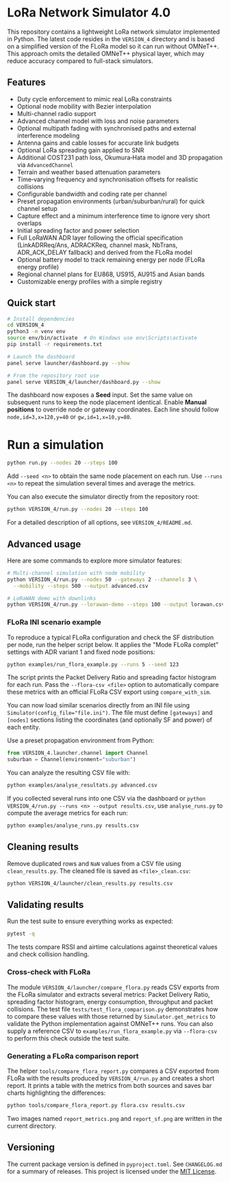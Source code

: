 # LoRa Network Simulator 4.0

This repository contains a lightweight LoRa network simulator implemented in Python. The latest code resides in the `VERSION_4` directory and is based on a simplified version of the FLoRa model so it can run without OMNeT++. This approach omits the detailed OMNeT++ physical layer, which may reduce accuracy compared to full-stack simulators.

## Features
- Duty cycle enforcement to mimic real LoRa constraints
- Optional node mobility with Bezier interpolation
- Multi-channel radio support
- Advanced channel model with loss and noise parameters
- Optional multipath fading with synchronised paths and external interference modeling
- Antenna gains and cable losses for accurate link budgets
- Optional LoRa spreading gain applied to SNR
- Additional COST231 path loss, Okumura‑Hata model and 3D propagation via `AdvancedChannel`
- Terrain and weather based attenuation parameters
- Time‑varying frequency and synchronisation offsets for realistic collisions
- Configurable bandwidth and coding rate per channel
- Preset propagation environments (urban/suburban/rural) for quick channel setup
- Capture effect and a minimum interference time to ignore very short overlaps
- Initial spreading factor and power selection
- Full LoRaWAN ADR layer following the official specification (LinkADRReq/Ans,
  ADRACKReq, channel mask, NbTrans, ADR_ACK_DELAY fallback) and derived from the
  FLoRa model
- Optional battery model to track remaining energy per node
  (FLoRa energy profile)
- Regional channel plans for EU868, US915, AU915 and Asian bands
- Customizable energy profiles with a simple registry

## Quick start

```bash
# Install dependencies
cd VERSION_4
python3 -m venv env
source env/bin/activate  # On Windows use env\Scripts\activate
pip install -r requirements.txt

# Launch the dashboard
panel serve launcher/dashboard.py --show

# From the repository root use
panel serve VERSION_4/launcher/dashboard.py --show
```

The dashboard now exposes a **Seed** input. Set the same value on
subsequent runs to keep the node placement identical.
Enable **Manual positions** to override node or gateway coordinates. Each line
should follow `node,id=3,x=120,y=40` or `gw,id=1,x=10,y=80`.

# Run a simulation
```bash
python run.py --nodes 20 --steps 100
```

Add `--seed <n>` to obtain the same node placement on each run.
Use `--runs <n>` to repeat the simulation several times and average the metrics.

You can also execute the simulator directly from the repository root:

```bash
python VERSION_4/run.py --nodes 20 --steps 100
```

For a detailed description of all options, see `VERSION_4/README.md`.

## Advanced usage

Here are some commands to explore more simulator features:

```bash
# Multi-channel simulation with node mobility
python VERSION_4/run.py --nodes 50 --gateways 2 --channels 3 \
  --mobility --steps 500 --output advanced.csv

# LoRaWAN demo with downlinks
python VERSION_4/run.py --lorawan-demo --steps 100 --output lorawan.csv
```

### FLoRa INI scenario example

To reproduce a typical FLoRa configuration and check the SF distribution per
node, run the helper script below. It applies the "Mode FLoRa complet" settings
with ADR variant 1 and fixed node positions:

```bash
python examples/run_flora_example.py --runs 5 --seed 123
```

The script prints the Packet Delivery Ratio and spreading factor histogram for
each run.
Pass the `--flora-csv <file>` option to automatically compare these metrics with
an official FLoRa CSV export using `compare_with_sim`.

You can now load similar scenarios directly from an INI file using
``Simulator(config_file="file.ini")``. The file must define ``[gateways]`` and
``[nodes]`` sections listing the coordinates (and optionally SF and power) of
each entity.

Use a preset propagation environment from Python:

```python
from VERSION_4.launcher.channel import Channel
suburban = Channel(environment="suburban")
```

You can analyze the resulting CSV file with:

```bash
python examples/analyse_resultats.py advanced.csv
```

If you collected several runs into one CSV via the dashboard or
`python VERSION_4/run.py --runs <n> --output results.csv`, use
`analyse_runs.py` to compute the average metrics for each run:

```bash
python examples/analyse_runs.py results.csv
```

## Cleaning results

Remove duplicated rows and `NaN` values from a CSV file using
`clean_results.py`. The cleaned file is saved as `<file>_clean.csv`:

```bash
python VERSION_4/launcher/clean_results.py results.csv
```

## Validating results

Run the test suite to ensure everything works as expected:

```bash
pytest -q
```

The tests compare RSSI and airtime calculations against theoretical values and check collision handling.

### Cross-check with FLoRa

The module `VERSION_4/launcher/compare_flora.py` reads CSV exports from
the FLoRa simulator and extracts several metrics: Packet Delivery Ratio,
spreading factor histogram, energy consumption, throughput and packet
collisions.  The test file `tests/test_flora_comparison.py` demonstrates
how to compare these values with those returned by
`Simulator.get_metrics` to validate the Python implementation against
OMNeT++ runs.
You can also supply a reference CSV to `examples/run_flora_example.py` via
`--flora-csv` to perform this check outside the test suite.

### Generating a FLoRa comparison report

The helper `tools/compare_flora_report.py` compares a CSV exported from
FLoRa with the results produced by `VERSION_4/run.py` and creates a short
report. It prints a table with the metrics from both sources and saves
bar charts highlighting the differences:

```bash
python tools/compare_flora_report.py flora.csv results.csv
```

Two images named `report_metrics.png` and `report_sf.png` are written in
the current directory.

## Versioning

The current package version is defined in `pyproject.toml`.
See `CHANGELOG.md` for a summary of releases.
This project is licensed under the [MIT License](LICENSE).
